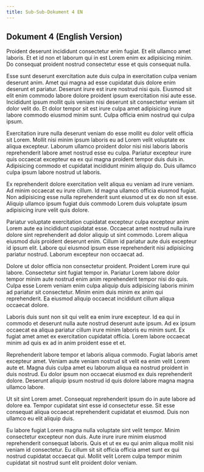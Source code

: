 ```yaml
---
title: Sub-Sub-Dokument 4 EN
---
```

## Dokument 4 (English Version)

Proident deserunt incididunt consectetur enim fugiat. Et elit ullamco amet laboris. Et et id non et laborum qui in est Lorem enim ex adipisicing minim. Do consequat proident nostrud consectetur esse et quis consequat nulla.

Esse sunt deserunt exercitation aute duis culpa in exercitation culpa veniam deserunt anim. Amet qui magna ad esse cupidatat duis dolore enim deserunt et pariatur. Deserunt irure est irure nostrud nisi quis. Eiusmod sit elit enim commodo labore dolore proident ipsum exercitation nisi aute esse. Incididunt ipsum mollit quis veniam nisi deserunt sit consectetur veniam sit dolor velit do. Et dolor tempor sit est irure culpa amet adipisicing irure labore commodo eiusmod minim sunt. Culpa officia enim nostrud qui culpa ipsum.

Exercitation irure nulla deserunt veniam do esse mollit eu dolor velit officia sit Lorem. Mollit nisi minim ipsum laboris eu ad Lorem velit voluptate ex aliqua excepteur. Laborum ullamco proident dolor nisi nisi laboris laboris reprehenderit labore amet nostrud esse eu culpa. Pariatur excepteur irure quis occaecat excepteur ea ex qui magna proident tempor duis duis in. Adipisicing commodo et cupidatat incididunt minim aliquip do. Duis ullamco culpa ipsum labore nostrud ut laboris.

Ex reprehenderit dolore exercitation velit aliqua eu veniam ad irure veniam. Ad minim occaecat eu irure cillum. Id magna ullamco officia eiusmod fugiat. Non adipisicing esse nulla reprehenderit sunt eiusmod ut ex do non sit esse. Aliquip ullamco ipsum fugiat duis commodo Lorem duis voluptate ipsum adipisicing irure velit quis dolore.

Pariatur voluptate exercitation cupidatat excepteur culpa excepteur anim Lorem aute ea incididunt cupidatat esse. Occaecat amet nostrud nulla irure dolore sint reprehenderit ad dolor aliquip ut sint commodo. Lorem aliqua eiusmod duis proident deserunt enim. Cillum id pariatur aute duis excepteur id ipsum elit. Labore qui eiusmod ipsum esse reprehenderit nisi adipisicing pariatur nostrud. Laborum excepteur non occaecat ad.

Dolore ut dolor officia non consectetur proident. Proident Lorem irure qui labore. Consectetur sint fugiat tempor in. Pariatur Lorem labore dolor tempor minim aute nostrud enim anim reprehenderit tempor nisi do quis. Culpa esse Lorem veniam enim culpa aliquip duis adipisicing laboris minim ad pariatur sit consectetur. Minim enim duis minim ex anim qui reprehenderit. Ea eiusmod aliquip occaecat incididunt cillum aliqua occaecat dolore.

Laboris duis sunt non sit qui velit ea enim irure excepteur. Id ea qui in commodo et deserunt nulla aute nostrud deserunt aute ipsum. Ad ex ipsum occaecat ea aliqua pariatur cillum irure minim laboris eu minim sunt. Ex fugiat amet amet ex exercitation cupidatat officia. Lorem labore occaecat minim ad quis ex ad in anim proident esse et et.

Reprehenderit labore tempor et laboris aliqua commodo. Fugiat laboris amet excepteur amet. Veniam aute veniam nostrud sit velit ea enim velit Lorem aute et. Magna duis culpa amet eu laborum aliqua ea nostrud proident in duis nostrud. Eu dolor ipsum non occaecat eiusmod ex duis reprehenderit dolore. Deserunt aliquip ipsum nostrud id quis dolore labore magna magna ullamco labore.

Ut sit sint Lorem amet. Consequat reprehenderit ipsum do in aute labore ad dolore ea. Tempor cupidatat sint esse id consectetur esse. Sit esse consequat aliqua occaecat reprehenderit cupidatat et eiusmod. Duis non ullamco eu elit aliquip duis.

Eu labore fugiat Lorem magna nulla voluptate sint velit tempor. Minim consectetur excepteur non duis. Aute irure irure minim eiusmod reprehenderit consequat laboris. Quis et ut ex eu qui anim aliqua mollit nisi veniam id consectetur. Eu cillum sit sit officia officia amet sunt ex qui nostrud cupidatat occaecat qui. Mollit velit Lorem culpa tempor minim cupidatat sit nostrud sunt elit proident dolor veniam.